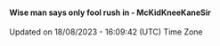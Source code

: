 #### Wise man says only fool rush in - McKidKneeKaneSir
Updated on 18/08/2023 - 16:09:42 (UTC) Time Zone
